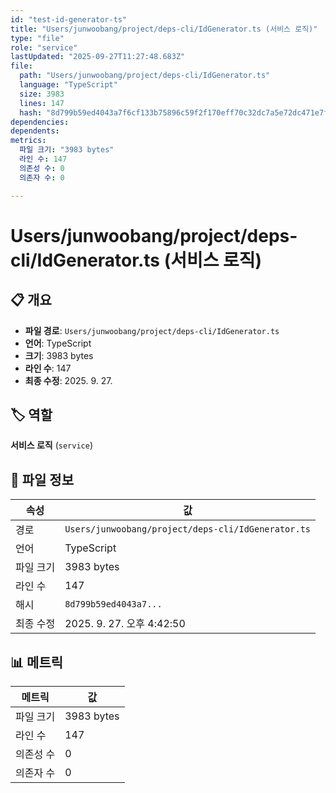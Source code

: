 ```yaml
---
id: "test-id-generator-ts"
title: "Users/junwoobang/project/deps-cli/IdGenerator.ts (서비스 로직)"
type: "file"
role: "service"
lastUpdated: "2025-09-27T11:27:48.683Z"
file:
  path: "Users/junwoobang/project/deps-cli/IdGenerator.ts"
  language: "TypeScript"
  size: 3983
  lines: 147
  hash: "8d799b59ed4043a7f6cf133b75896c59f2f170eff70c32dc7a5e72dc471e7f00"
dependencies:
dependents:
metrics:
  파일 크기: "3983 bytes"
  라인 수: 147
  의존성 수: 0
  의존자 수: 0

---
```


# Users/junwoobang/project/deps-cli/IdGenerator.ts (서비스 로직)

## 📋 개요

- **파일 경로**: `Users/junwoobang/project/deps-cli/IdGenerator.ts`
- **언어**: TypeScript
- **크기**: 3983 bytes
- **라인 수**: 147
- **최종 수정**: 2025. 9. 27.

## 🏷️ 역할

**서비스 로직** (`service`)

## 📄 파일 정보

| 속성 | 값 |
|------|----|
| 경로 | `Users/junwoobang/project/deps-cli/IdGenerator.ts` |
| 언어 | TypeScript |
| 파일 크기 | 3983 bytes |
| 라인 수 | 147 |
| 해시 | `8d799b59ed4043a7...` |
| 최종 수정 | 2025. 9. 27. 오후 4:42:50 |

## 📊 메트릭

| 메트릭 | 값 |
|--------|----|
| 파일 크기 | 3983 bytes |
| 라인 수 | 147 |
| 의존성 수 | 0 |
| 의존자 수 | 0 |

